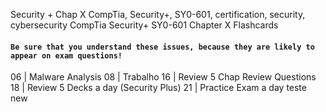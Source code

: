 Security + Chap X
CompTia, Security+, SY0-601, certification, security, cybersecurity
CompTia Security+ SY0-601 Chapter X Flashcards


#### `Be sure that you understand these issues, because they are likely to appear on exam questions!`

06 | Malware Analysis
08 | Trabalho
16 | Review 5 Chap Review Questions
18 | Review 5 Decks a day (Security Plus)
21 | Practice Exam a day
teste new
